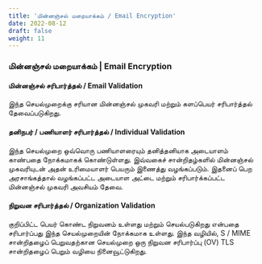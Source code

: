 ```yaml
---
title: 'மின்னஞ்சல் மறையாக்கம் / Email Encryption'
date: 2022-08-12
draft: false
weight: 11
---
```


### மின்னஞ்சல் மறையாக்கம் | Email Encryption

#### மின்னஞ்சல் சரிபார்த்தல் / Email Validation
இந்த செயல்முறைக்கு சரியான மின்னஞ்சல் முகவரி மற்றும் களப்பெயர் சரிபார்த்தல் தேவைப்படுகிறது.

#### தனிநபர் / பணியாளர் சரிபார்த்தல் / Individual Validation

இந்த செயல்முறை ஒவ்வொரு பணியாளரையும் தனித்தனியாக அடையாளம் காண்பதை நோக்கமாகக் கொண்டுள்ளது. இவ்வகைச் சான்றிதழ்களில் மின்னஞ்சல் முகவரியுடன் அதன் உரிமையாளர் பெயரும் இணைத்து வழங்கப்படும். இதனைப் பெற அரசாங்கத்தால் வழங்கப்பட்ட அடையாள அட்டை மற்றும் சரிபார்க்கப்பட்ட மின்னஞ்சல் முகவரி அவசியம் தேவை.


#### நிறுவன சரிபார்த்தல் / Organization Validation
குறிப்பிட்ட பெயர் கொண்ட நிறுவனம் உள்ளது மற்றும் செயல்படுகிறது என்பதை சரிபார்ப்பது இந்த செயல்முறையின் நோக்கமாக உள்ளது. இந்த வழியில், S / MIME சான்றிதழைப் பெறுவதற்கான செயல்முறை ஒரு நிறுவன சரிபார்ப்பு (OV) TLS  சான்றிதழைப் பெறும் வழியை நினைவூட்டுகிறது.